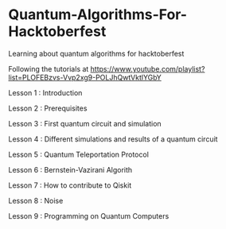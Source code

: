 # Quantum-Algorithms-For-Hacktoberfest
Learning about quantum algorithms for hacktoberfest

Following the tutorials at https://www.youtube.com/playlist?list=PLOFEBzvs-Vvp2xg9-POLJhQwtVktlYGbY

Lesson 1 : Introduction

Lesson 2 : Prerequisites

Lesson 3 : First quantum circuit and simulation

Lesson 4 : Different simulations and results of a quantum circuit

Lesson 5 : Quantum Teleportation Protocol

Lesson 6 : Bernstein-Vazirani Algorith

Lesson 7 : How to contribute to Qiskit

Lesson 8 : Noise

Lesson 9 : Programming on Quantum Computers